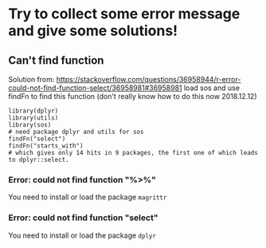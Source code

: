 # Try to collect some error message and give some solutions!
## Can't find function
Solution from: https://stackoverflow.com/questions/36958944/r-error-could-not-find-function-select/36958981#36958981
load sos and use findFn to find this function (don't really know how to do this now 2018.12.12)
``` 
library(dplyr)
library(utils)
library(sos)
# need package dplyr and utils for sos
findFn("select")
findFn("starts_with")
# which gives only 14 hits in 9 packages, the first one of which leads to dplyr::select.
```
### Error: could not find function "%>%"
You need to install or load the package `magrittr`
### Error: could not find function "select"
You need to install or load the package `dplyr`


